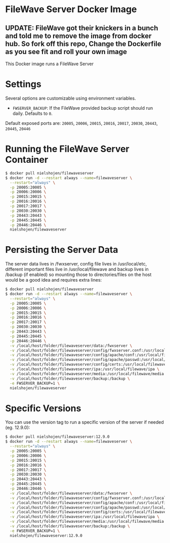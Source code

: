 # FileWave Server Docker Image

## UPDATE: FileWave got their knickers in a bunch and told me to remove the image from docker hub. So fork off this repo, Change the Dockerfile as you see fit and roll your own image 

This Docker image runs a FileWave Server

# Settings

Several options are customizable using environment variables.

* ``FWSERVER_BACKUP``: If the FileWave provided backup script should run daily. Defaults to ``0``.

Default exposed ports are: ``20005``, ``20006``, ``20015``, ``20016``, ``20017``, ``20030``, ``20443``, ``20445``, ``20446``


# Running the FileWave Server Container

```bash
$ docker pull nielshojen/filewaveserver
$ docker run -d --restart always --name=filewaveserver \
  --restart="always" \
  -p 20005:20005 \
  -p 20006:20006 \
  -p 20015:20015 \
  -p 20016:20016 \
  -p 20017:20017 \
  -p 20030:20030 \
  -p 20443:20443 \
  -p 20445:20445 \
  -p 20446:20446 \
  nielshojen/filewaveserver
```

# Persisting the Server Data

The server data lives in /fwxserver, config file lives in /usr/local/etc, different important files live in /usr/local/filewave and backup lives in /backup (if enabled) so mounting those to directories/files on the host would be a good idea and requires extra lines:
```bash
$ docker pull nielshojen/filewaveserver
$ docker run -d --restart always --name=filewaveserver \
  --restart="always" \
  -p 20005:20005 \
  -p 20006:20006 \
  -p 20015:20015 \
  -p 20016:20016 \
  -p 20017:20017 \
  -p 20030:20030 \
  -p 20443:20443 \
  -p 20445:20445 \
  -p 20446:20446 \
  -v /local/host/folder/filewaveserver/data:/fwxserver \
  -v /local/host/folder/filewaveserver/config/fwxserver.conf:/usr/local/etc/fwxserver.conf \
  -v /local/host/folder/filewaveserver/config/apache/conf:/usr/local/filewave/apache/conf \
  -v /local/host/folder/filewaveserver/config/apache/passwd:/usr/local/filewave/apache/passwd \
  -v /local/host/folder/filewaveserver/config/certs:/usr/local/filewave/certs \
  -v /local/host/folder/filewaveserver/ipa:/usr/local/filewave/ipa \
  -v /local/host/folder/filewaveserver/media:/usr/local/filewave/media \
  -v /local/host/folder/filewaveserver/backup:/backup \
  -e FWSERVER_BACKUP=1 \
  nielshojen/filewaveserver
```

# Specific Versions

You can use the version tag to run a specific version of the server if needed (eg. 12.9.0):

```bash
$ docker pull nielshojen/filewaveserver:12.9.0
$ docker run -d --restart always --name=filewaveserver \
  --restart="always" \
  -p 20005:20005 \
  -p 20006:20006 \
  -p 20015:20015 \
  -p 20016:20016 \
  -p 20017:20017 \
  -p 20030:20030 \
  -p 20443:20443 \
  -p 20445:20445 \
  -p 20446:20446 \
  -v /local/host/folder/filewaveserver/data:/fwxserver \
  -v /local/host/folder/filewaveserver/config/fwxserver.conf:/usr/local/etc/fwxserver.conf \
  -v /local/host/folder/filewaveserver/config/apache/conf:/usr/local/filewave/apache/conf \
  -v /local/host/folder/filewaveserver/config/apache/passwd:/usr/local/filewave/apache/passwd \
  -v /local/host/folder/filewaveserver/config/certs:/usr/local/filewave/certs \
  -v /local/host/folder/filewaveserver/ipa:/usr/local/filewave/ipa \
  -v /local/host/folder/filewaveserver/media:/usr/local/filewave/media \
  -v /local/host/folder/filewaveserver/backup:/backup \
  -e FWSERVER_BACKUP=1 \
  nielshojen/filewaveserver:12.9.0
```
